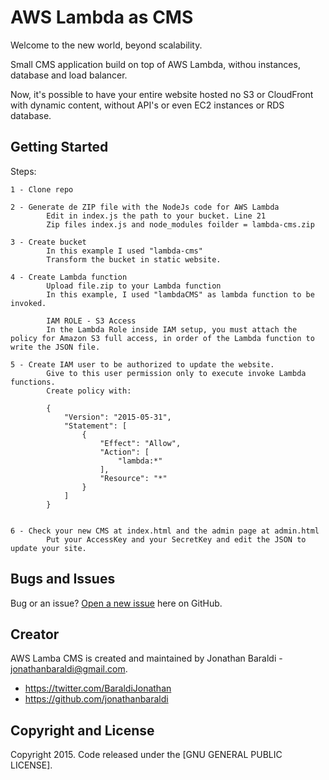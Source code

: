 # AWS Lambda as CMS

Welcome to the new world, beyond scalability.

Small CMS application build on top of AWS Lambda, withou instances, database and load balancer.

Now, it's possible to have your entire website hosted no S3 or CloudFront with dynamic content, without API's or even EC2 instances or RDS database. 

## Getting Started

Steps:

	1 - Clone repo

	2 - Generate de ZIP file with the NodeJs code for AWS Lambda
			Edit in index.js the path to your bucket. Line 21
			Zip files index.js and node_modules foilder = lambda-cms.zip
	
	3 - Create bucket
			In this example I used "lambda-cms"
			Transform the bucket in static website.
	
	4 - Create Lambda function
			Upload file.zip to your Lambda function
			In this example, I used "lambdaCMS" as lambda function to be invoked.

			IAM ROLE - S3 Access
			In the Lambda Role inside IAM setup, you must attach the policy for Amazon S3 full access, in order of the Lambda function to write the JSON file.
	
	5 - Create IAM user to be authorized to update the website.
			Give to this user permission only to execute invoke Lambda functions.
			Create policy with:

			{
			    "Version": "2015-05-31",
			    "Statement": [
			        {
			            "Effect": "Allow",
			            "Action": [
			                "lambda:*"
			            ],
			            "Resource": "*"
			        }
			    ]
			}

	
	6 - Check your new CMS at index.html and the admin page at admin.html
			Put your AccessKey and your SecretKey and edit the JSON to update your site.


## Bugs and Issues

Bug or an issue? [Open a new issue](https://github.com/jonathanbaraldi/lambda-cms) here on GitHub.

## Creator

AWS Lamba CMS is created and maintained by Jonathan Baraldi - jonathanbaraldi@gmail.com.
* https://twitter.com/BaraldiJonathan
* https://github.com/jonathanbaraldi

## Copyright and License

Copyright 2015. Code released under the [GNU GENERAL PUBLIC LICENSE].